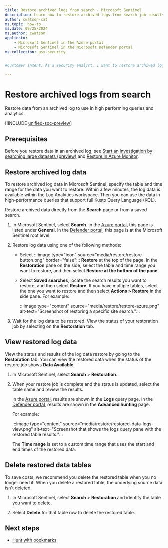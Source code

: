 ```yaml
---
title: Restore archived logs from search - Microsoft Sentinel
description: Learn how to restore archived logs from search job results.
author: cwatson-cat
ms.topic: how-to
ms.date: 09/25/2024
ms.author: cwatson
appliesto:
    - Microsoft Sentinel in the Azure portal
    - Microsoft Sentinel in the Microsoft Defender portal
ms.collection: usx-security


#Customer intent: As a security analyst, I want to restore archived log data so that I can perform high-performance queries and analytics on historical data.

---
```


# Restore archived logs from search

Restore data from an archived log to use in high performing queries and analytics.

[!INCLUDE [unified-soc-preview](includes/unified-soc-preview.md)]

## Prerequisites

Before you restore data in an archived log, see [Start an investigation by searching large datasets (preview)](investigate-large-datasets.md) and [Restore in Azure Monitor](/azure/azure-monitor/logs/restore).

## Restore archived log data

To restore archived log data in Microsoft Sentinel, specify the table and time range for the data you want to restore. Within a few minutes, the log data is available within the Log Analytics workspace. Then you can use the data in high-performance queries that support full Kusto Query Language (KQL).

Restore archived data directly from the **Search** page or from a saved search.

1. In Microsoft Sentinel, select **Search**. In the [Azure portal](https://portal.azure.com), this page is listed under **General**. In the [Defender portal](https://security.microsoft.com/), this page is at the Microsoft Sentinel root level.

1. Restore log data using one of the following methods:

   - Select :::image type="icon" source="media/restore/restore-button.png" border="false"::: **Restore** at the top of the page. In the **Restoration** pane on the side, select the table and time range you want to restore, and then select **Restore at the bottom of the pane**.

   - Select **Saved searches**, locate the search results you want to restore, and then select **Restore**. If you have multiple tables, select the one you want to restore and then select **Actions > Restore** in the side pane. For example:

      :::image type="content" source="media/restore/restore-azure.png" alt-text="Screenshot of restoring a specific site search.":::

1. Wait for the log data to be restored. View the status of your restoration job by selecting on the **Restoration** tab.

## View restored log data

View the status and results of the log data restore by going to the **Restoration** tab. You can view the restored data when the status of the restore job shows **Data Available**.

1. In Microsoft Sentinel, select **Search** > **Restoration**.

1. When your restore job is complete and the status is updated, select the table name and review the results.

   In the [Azure portal](https://portal.azure.com), results are shown in the **Logs** query page. In the [Defender portal](https://security.microsoft.com/), results are shown in the **Advanced hunting** page.

   For example:

   :::image type="content" source="media/restore/restored-data-logs-view.png" alt-text="Screenshot that shows the logs query pane with the restored table results.":::

   The **Time range** is set to a custom time range that uses the start and end times of the restored data.

## Delete restored data tables

To save costs, we recommend you delete the restored table when you no longer need it. When you delete a restored table, the underlying source data isn't deleted.

1. In Microsoft Sentinel, select **Search** > **Restoration** and identify the table you want to delete.

1. Select **Delete** for that table row to delete the restored table.

## Next steps

- [Hunt with bookmarks](bookmarks.md)
